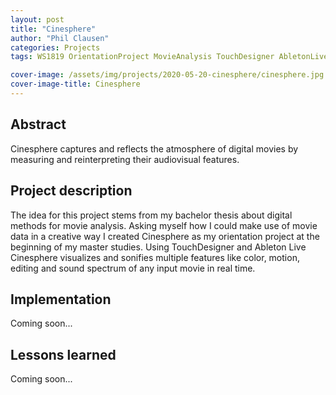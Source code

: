 ```yaml
---
layout: post
title: "Cinesphere"
author: "Phil Clausen"
categories: Projects
tags: WS1819 OrientationProject MovieAnalysis TouchDesigner AbletonLive

cover-image: /assets/img/projects/2020-05-20-cinesphere/cinesphere.jpg
cover-image-title: Cinesphere
---
```


## Abstract
Cinesphere captures and reflects the atmosphere of digital movies by measuring and reinterpreting their audiovisual features.

## Project description
The idea for this project stems from my bachelor thesis about digital methods for movie analysis. Asking myself how I could make use of movie data in a creative way I created Cinesphere as my orientation project at the beginning of my master studies. Using TouchDesigner and Ableton Live Cinesphere visualizes and sonifies multiple features like color, motion, editing and sound spectrum of any input movie in real time.

## Implementation
Coming soon...

## Lessons learned
Coming soon...
